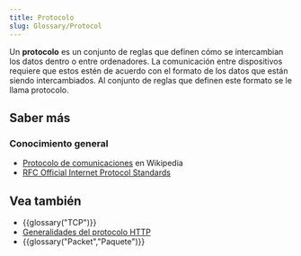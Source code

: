 ```yaml
---
title: Protocolo
slug: Glossary/Protocol
---
```


Un **protocolo** es un conjunto de reglas que definen cómo se intercambian los datos dentro o entre ordenadores. La comunicación entre dispositivos requiere que estos estén de acuerdo con el formato de los datos que están siendo intercambiados. Al conjunto de reglas que definen este formato se le llama protocolo.

## Saber más

### Conocimiento general

- [Protocolo de comunicaciones](https://es.wikipedia.org/wiki/Protocolo_de_comunicaciones) en Wikipedia
- [RFC Official Internet Protocol Standards](https://www.rfc-editor.org/search/standards.php)

## Vea también

- {{glossary("TCP")}}
- [Generalidades del protocolo HTTP](/es/docs/Web/HTTP/Guides/Overview)
- {{glossary("Packet","Paquete")}}
